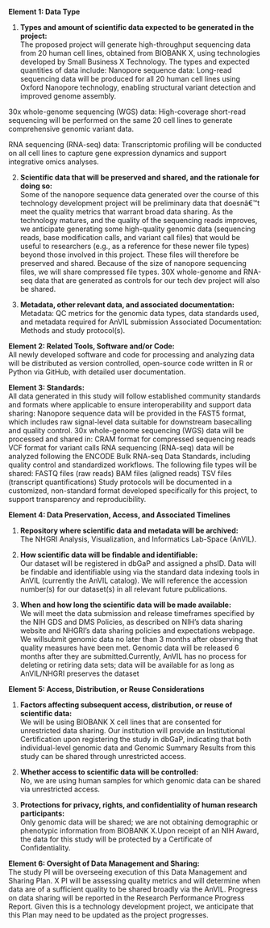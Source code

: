 **Element 1: Data Type**

1. **Types and amount of scientific data expected to be generated in the project:**   
   The proposed project will generate high-throughput sequencing data from 20 human cell lines, obtained from BIOBANK X, using technologies developed by Small Business X Technology. The types and expected quantities of data include:
Nanopore sequence data: Long-read sequencing data will be produced for all 20 human cell lines using Oxford Nanopore technology, enabling structural variant detection and improved genome assembly.

30x whole-genome sequencing (WGS) data: High-coverage short-read sequencing will be performed on the same 20 cell lines to generate comprehensive genomic variant data.

RNA sequencing (RNA-seq) data: Transcriptomic profiling will be conducted on all cell lines to capture gene expression dynamics and support integrative omics analyses.

2. **Scientific data that will be preserved and shared, and the rationale for doing so:**  
   Some of the nanopore sequence data generated over the course of this technology development project will be preliminary data that doesnâ€™t meet the quality metrics that warrant broad data sharing. As the technology matures, and the quality of the sequencing reads improves, we anticipate generating some high-quality genomic data (sequencing reads, base modification calls, and variant call files) that would be useful to researchers (e.g., as a reference for these newer file types) beyond those involved in this project. These files will therefore be preserved and shared. Because of the size of nanopore sequencing files, we will share compressed file types. 30X whole-genome and RNA-seq data that are generated as controls for our tech dev project will also be shared.

3. **Metadata, other relevant data, and associated documentation:**   
   Metadata: QC metrics for the genomic data types, data standards used, and metadata required for AnVIL submission Associated Documentation: Methods and study protocol(s).

**Element 2: Related Tools, Software and/or Code:**  
All newly developed software and code for processing and analyzing data will be distributed as version controlled, open-source code written in R or Python via GitHub, with detailed user documentation. 

**Element 3: Standards:**  
All data generated in this study will follow established community standards and formats where applicable to ensure interoperability and support data sharing:
Nanopore sequence data will be provided in the FAST5 format, which includes raw signal-level data suitable for downstream basecalling and quality control.
30x whole-genome sequencing (WGS) data will be processed and shared in:
CRAM format for compressed sequencing reads
VCF format for variant calls
RNA sequencing (RNA-seq) data will be analyzed following the ENCODE Bulk RNA-seq Data Standards, including quality control and standardized workflows. The following file types will be shared:
FASTQ files (raw reads)
BAM files (aligned reads)
TSV files (transcript quantifications)
Study protocols will be documented in a customized, non-standard format developed specifically for this project, to support transparency and reproducibility.

**Element 4: Data Preservation, Access, and Associated Timelines**

1. **Repository where scientific data and metadata will be archived:**   
   The NHGRI Analysis, Visualization, and Informatics Lab-Space (AnVIL). 

2. **How scientific data will be findable and identifiable:**   
   Our dataset will be registered in dbGaP and assigned a phsID. Data will be findable and identifiable using via the standard data indexing tools in AnVIL (currently the AnVIL catalog). We will reference the accession number(s) for our dataset(s) in all relevant future publications.

3. **When and how long the scientific data will be made available:**   
   We will meet the data submission and release timeframes specified by the NIH GDS and DMS Policies, as described on NIH’s data sharing website and NHGRI’s data sharing policies and expectations webpage. We willsubmit genomic data no later than 3 months after observing that quality measures have been met. Genomic data will be released 6 months after they are submitted.Currently, AnVIL has no process for deleting or retiring data sets; data will be available for as long as AnVIL/NHGRI preserves the dataset

**Element 5: Access, Distribution, or Reuse Considerations**

1. **Factors affecting subsequent access, distribution, or reuse of scientific data:**  
   We will be using BIOBANK X cell lines that are consented for unrestricted data sharing. Our institution will provide an Institutional Certification upon registering the study in dbGaP, indicating that both individual-level genomic data and Genomic Summary Results from this study can be shared through unrestricted access.

2. **Whether access to scientific data will be controlled:**  
   No, we are using human samples for which genomic data can be shared via unrestricted access.

3. **Protections for privacy, rights, and confidentiality of human research participants:**   
   Only genomic data will be shared; we are not obtaining demographic or phenotypic information from BIOBANK X.Upon receipt of an NIH Award, the data for this study will be protected by a Certificate of Confidentiality.

**Element 6: Oversight of Data Management and Sharing:**  
The study PI will be overseeing execution of this Data Management and Sharing Plan. X PI will be assessing 
quality metrics and will determine when data are of a sufficient quality to be shared broadly via the AnVIL. Progress on data sharing will be reported in the Research Performance Progress Report. Given this is a technology development project, we anticipate that this Plan may need to be updated as the project progresses.